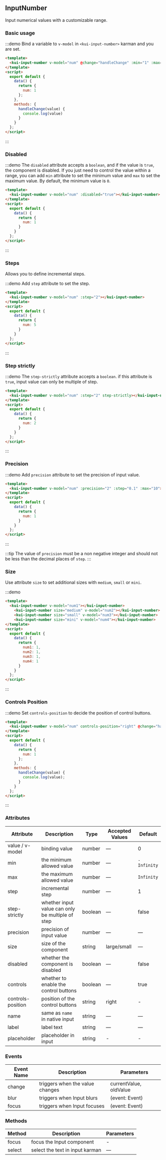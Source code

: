## InputNumber

Input numerical values with a customizable range.

### Basic usage

:::demo Bind a variable to `v-model` in `<kui-input-number>` karman and you are set.

```html
<template>
  <kui-input-number v-model="num" @change="handleChange" :min="1" :max="10"></kui-input-number>
</template>
<script>
  export default {
    data() {
      return {
        num: 1
      };
    },
    methods: {
      handleChange(value) {
        console.log(value)
      }
    }
  };
</script>
```
:::

### Disabled

:::demo The `disabled` attribute accepts a `boolean`, and if the value is `true`, the component is disabled. If you just need to control the value within a range, you can add `min` attribute to set the minimum value and `max` to set the maximum value. By default, the minimum value is `0`.

```html
<template>
  <kui-input-number v-model="num" :disabled="true"></kui-input-number>
</template>
<script>
  export default {
    data() {
      return {
        num: 1
      }
    }
  };
</script>
```
:::

### Steps

Allows you to define incremental steps.

:::demo Add `step` attribute to set the step.

```html
<template>
  <kui-input-number v-model="num" :step="2"></kui-input-number>
</template>
<script>
  export default {
    data() {
      return {
        num: 5
      }
    }
  };
</script>
```
:::

### Step strictly

:::demo The `step-strictly` attribute accepts a `boolean`. if this attribute is `true`, input value can only be multiple of step.

```html
<template>
  <kui-input-number v-model="num" :step="2" step-strictly></kui-input-number>
</template>
<script>
  export default {
    data() {
      return {
        num: 2
      }
    }
  };
</script>
```
:::

### Precision

:::demo Add `precision` attribute to set the precision of input value.

```html
<template>
  <kui-input-number v-model="num" :precision="2" :step="0.1" :max="10"></kui-input-number>
</template>
<script>
  export default {
    data() {
      return {
        num: 1
      }
    }
  };
</script>
```

:::

:::tip
The value of `precision` must be a non negative integer and should not be less than the decimal places of `step`.
:::

### Size

Use attribute `size` to set additional sizes with `medium`, `small` or `mini`.

:::demo

```html
<template>
  <kui-input-number v-model="num1"></kui-input-number>
    <kui-input-number size="medium" v-model="num2"></kui-input-number>
    <kui-input-number size="small" v-model="num3"></kui-input-number>
    <kui-input-number size="mini" v-model="num4"></kui-input-number>
</template>
<script>
  export default {
    data() {
      return {
        num1: 1,
        num2: 1,
        num3: 1,
        num4: 1
      }
    }
  };
</script>
```
:::

### Controls Position

:::demo Set `controls-position` to decide the position of control buttons.
```html
<template>
  <kui-input-number v-model="num" controls-position="right" @change="handleChange" :min="1" :max="10"></kui-input-number>
</template>
<script>
  export default {
    data() {
      return {
        num: 1
      };
    },
    methods: {
      handleChange(value) {
        console.log(value);
      }
    }
  };
</script>
```
:::

### Attributes

| Attribute      | Description          | Type      | Accepted Values       | Default  |
|----| ----| ---| ----| -----|
|value / v-model | binding value| number | — | 0 |
|min | the minimum allowed value | number | — | `-Infinity` |
|max | the maximum allowed value | number | — | `Infinity` |
|step | incremental step | number | — | 1 |
|step-strictly | whether input value can only be multiple of step | boolean | — | false |
|precision | precision of input value | number | — | — |
|size | size of the component | string | large/small| — |
|disabled| whether the component is disabled | boolean | — | false |
|controls| whether to enable the control buttons | boolean | — | true |
|controls-position | position of the control buttons | string | right | - |
|name | same as `name` in native input | string | — | — |
|label | label text | string | — | — |
|placeholder | placeholder in input | string | - | - |

### Events

| Event Name | Description | Parameters |
|----| ---- | -----|
|change | triggers when the value changes | currentValue, oldValue |
| blur | triggers when Input blurs | (event: Event) |
| focus | triggers when Input focuses | (event: Event) |

### Methods
| Method | Description | Parameters |
|------|--------|-------|
| focus | focus the Input component | - |
| select | select the text in input karman | — |


